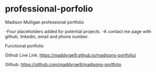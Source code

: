 # professional-porfolio

Madison Mulligan professional portfolio

-Four placeholders added for potential projects. 
-A contact me page with github, linkedin, email and phone number.

Functional portfolio

Github Live Link: https://maddyrae9.github.io/madisons-portfolio/

Github: https://github.com/maddyrae9/madisons-portfolio

